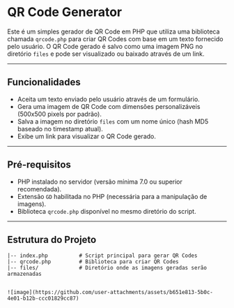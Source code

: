 # QR Code Generator

Este é um simples gerador de QR Code em PHP que utiliza uma biblioteca chamada `qrcode.php` para criar QR Codes com base em um texto fornecido pelo usuário. O QR Code gerado é salvo como uma imagem PNG no diretório `files` e pode ser visualizado ou baixado através de um link.

---

## Funcionalidades

- Aceita um texto enviado pelo usuário através de um formulário.
- Gera uma imagem de QR Code com dimensões personalizáveis (500x500 pixels por padrão).
- Salva a imagem no diretório `files` com um nome único (hash MD5 baseado no timestamp atual).
- Exibe um link para visualizar o QR Code gerado.

---

## Pré-requisitos

- PHP instalado no servidor (versão mínima 7.0 ou superior recomendada).
- Extensão `GD` habilitada no PHP (necessária para a manipulação de imagens).
- Biblioteca `qrcode.php` disponível no mesmo diretório do script.

---

## Estrutura do Projeto

```plaintext
|-- index.php          # Script principal para gerar QR Codes
|-- qrcode.php         # Biblioteca para criar QR Codes
|-- files/             # Diretório onde as imagens geradas serão armazenadas


![image](https://github.com/user-attachments/assets/b651e813-5b0c-4e01-b12b-ccc01829cc87)
